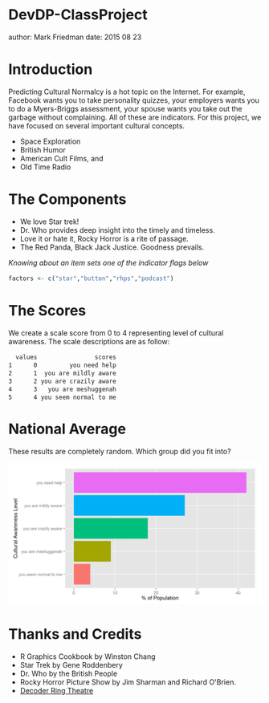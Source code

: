 DevDP-ClassProject
========================================================
author: Mark Friedman
date: 2015 08 23

Introduction
========================================================

Predicting Cultural Normalcy is a hot topic on the Internet. For example, Facebook wants you to take personality quizzes, your employers wants you to do a Myers-Briggs assessment, your spouse wants you take out the garbage without complaining.  All of these are indicators.  For this project, we have focused on several important cultural concepts.

- Space Exploration
- British Humor
- American Cult Films, and
- Old Time Radio

The Components
========================================================
* We love Star trek!
* Dr. Who provides deep insight into the timely and timeless.
* Love it or hate it, Rocky Horror is a rite of passage.
* The Red Panda, Black Jack Justice.  Goodness prevails.

*Knowing about an item sets one of the indicator flags below*


```r
factors <- c("star","button","rhps","podcast")
```

The Scores
========================================================
We create a scale score from 0 to 4 representing level of cultural awareness.  The scale descriptions are as follow:


```
  values                scores
1      0         you need help
2      1  you are mildly aware
3      2 you are crazily aware
4      3   you are meshuggenah
5      4 you seem normal to me
```

National Average
========================================================
These results are completely random.  Which group did you fit into?

<img src="DevDP-ClassProject-figure/unnamed-chunk-3-1.png" title="plot of chunk unnamed-chunk-3" alt="plot of chunk unnamed-chunk-3" width="1920px" />

Thanks and Credits
========================================================
- R Graphics Cookbook by Winston Chang
- Star Trek by Gene Roddenbery
- Dr. Who by the British People
- Rocky Horror Picture Show by Jim Sharman and Richard O'Brien.
- [Decoder Ring Theatre](http://decoderringtheatre.com/)

